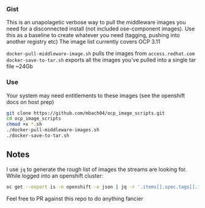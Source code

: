 ### Gist
This is an unapolagetic verbose way to pull the middleware images you need for a disconnected install (not included ose-component images). 
Use this as a baseline to create whatever you need (tagging, pushing into another registry etc)
The image list currently covers OCP 3.11

`docker-pull-middleware-image.sh` pulls the images from `access.redhat.com`  
`docker-save-to-tar.sh` exports all the images you've pulled into a single tar file ~24Gb


### Use
Your system may need entitlements to these images (see the openshift docs on host prep)
```bash
git clone https://github.com/mbach04/ocp_image_scripts.git
cd ocp_image_scripts
chmod +x *.sh
./docker-pull-middleware-images.sh
./docker-save-to-tar.sh
```
## Notes
I use `jq` to generate the rough list of images the streams are looking for. While logged into an openshift cluster:
```bash
oc get --export is -n openshift -o json | jq -r '.items[].spec.tags[].from.name' > image-streams
```

Feel free to PR against this repo to do anything fancier
